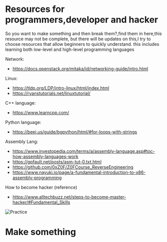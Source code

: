 # Resources for programmers,developer and hacker
So you want to make something and then break them?,find them in here,this resource may not be complete, but there will be updates on this,I try to choose resources that allow beginners to quickly understand.
this includes learning both low-level and high-level programming languages

Network:
- https://docs.openstack.org/mitaka/id/networking-guide/intro.html

Linux:
- https://tldp.org/LDP/intro-linux/html/index.html
- https://ryanstutorials.net/linuxtutorial/

C++ language:
- https://www.learncpp.com/

Python language:
- https://beej.us/guide/bgpython/html/#for-loops-with-strings

Assembly Lang:
- https://www.investopedia.com/terms/a/assembly-language.asp#toc-how-assembly-languages-work
- https://gpfault.net/posts/asm-tut-0.txt.html
- https://github.com/0xZ0F/Z0FCourse_ReverseEngineering
- https://www.nayuki.io/page/a-fundamental-introduction-to-x86-assembly-programming


How to become hacker (reference)
- https://www.alltechbuzz.net/steps-to-become-master-hacker/#Fundamental_Skills

![Practice](https://user-images.githubusercontent.com/130845102/236460108-93de727d-d0af-4daf-a738-b55390a17ae0.jpg)

# Make something
